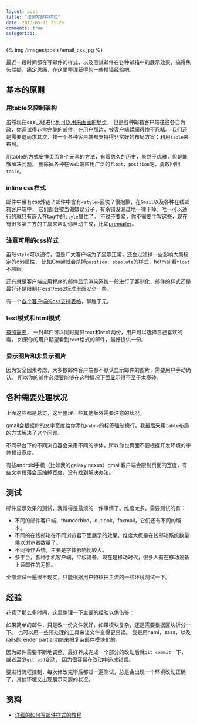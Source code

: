 ```yaml
---
layout: post
title: "如何写邮件样式"
date: 2013-05-21 21:29
comments: true
categories: 
---
```


{% img /images/posts/email_css.jpg %}

最近一段时间都在写邮件的样式，以及测试邮件在各种邮箱中的展示效果，搞得焦头烂额，痛定思痛，在这里整理获得的一些撞墙经验吧。

## 基本的原则

### 用table来控制架构

虽然现在css已经进化到[可以用来画画的地步](http://www.hongkiat.com/blog/coding-graphics-with-css3/)，
但是各种邮箱客户端往往各自为政，你调试得非常完美的邮件，在用户那边，被客户端蹂躏得惨不忍睹。
我们还是需要退而求其次，找一个各种客户端都支持得非常好的布局方案：利用`table`来布局。

用table的方式安排页面各个元素的方法，有着悠久的历史，虽然不优雅，但是能够解决问题。
删除掉各种在web端应用广泛的`float`，`position`吧，勇敢回归`table`。

### inline css样式

邮件中带有css外链？邮件中含有`<style>`区块？很抱歉，在`Gmail`以及各种在线邮箱客户端中，
它们都会被当做嫌疑分子，有杀错没漏过地一律干掉。唯一可以通行的就只有嵌入在tag中的`style`属性了。
不过不要紧，你不需要手写这些，现在有很多第三方的工具来帮助你自动生成，比如[premailer](https://github.com/alexdunae/premailer)。

### 注意可用的css样式

虽然`style`可以通行，但是广大客户端为了显示正常，还会过滤掉一些影响大局稳定的css属性，
比如Gmail就会杀掉`position: absolute`的样式，hotmail看`float`不顺眼。

还有就是客户端应用程序的邮件显示渲染系统一般进行了客制化，邮件的样式还是最好还是限制在css1/css2标准里面安全一些。

有一个[各个客户端的css支持表格](http://www.campaignmonitor.com/css/)，聊胜于无。

### text模式和html模式

[按照需要](http://webmarketingtoday.com/articles/html-email-multi/)，
一封邮件可以同时提供`text`和`html`两份，用户可以选择自己喜欢的看。
如果你的用户期望看到`text`格式的邮件，最好提供一份。

### 显示图片和非显示图片

因为安全因素考虑，大多数邮件客户端都不默认显示邮件的图片，需要用户手动确认。
所以你的邮件必须要能够在这种情况下面显示得不至于太寒碜。

## 各种需要处理状况

上面这些都是总览，这里整理一些其他额外需要注意的状况。

gmail会根据你的文字宽度给你添加`<wbr>`的标签强制换行。我最后采用`table`布局的方式解决了这个问题。

不同平台下的不同浏览器会采用不同的字体。所以你也页面不要根据开发环境的字体预设宽度。

有些android手机（比如我的galaxy nexus）gmail客户端会限制页面的宽度，有些文字段落会压缩掉宽度，没有找到解决办法。

## 测试

邮件显示效果的测试，我觉得是最烦的一件事情了。维度太多。需要测试的有：

- 不同的邮件客户端，thunderbird，outlook，foxmail，它们还有不同的版本。
- 不同的在线邮箱在不同浏览器下面展示的效果。维度大概是在线邮箱系统数量乘以浏览器数量了。
- 不同操作系统。主要是字体影响比较大。
- 多平台，各种手机客户端，平板设备。现在是移动时代，很多人有在移动设备上读邮件的习惯。

全部测试一遍很不现实，只能根据用户特征把主流的一些环境测试一下。

## 经验

花费了那么多时间，这里整理一下主要的经验以供借鉴：

如果简单的邮件，只是改一份文件就好，如果模块复杂，还是需要根据区块拆分一下。
也可以用一些预处理的工具来让文件变得更易读。
我是用haml，sass，以及rails的render partial功能来把复杂邮件模块化的。

因为邮件需要不断地调整，最好养成完成一个部分的改动后就`git commit`一下，或者至少`git add`变动，
因为很容易在改动中造成错误。

要进行流程控制，每次修改完毕后都过一遍测试，总是会出现一个环境改动正确了，其他环境又出现展示问题的状况。

## 资料

- [详细的如何写邮件样式的教程](http://www.reachcustomersonline.com/how-to-code-html-email-newsletters-all-new-version/)